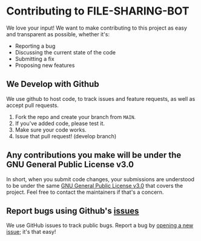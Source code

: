 # Contributing to FILE-SHARING-BOT
We love your input! We want to make contributing to this project as easy and transparent as possible, whether it's:

- Reporting a bug
- Discussing the current state of the code
- Submitting a fix
- Proposing new features

## We Develop with Github
We use github to host code, to track issues and feature requests, as well as accept pull requests.

1. Fork the repo and create your branch from `MAIN`.
2. If you've added code, please test it.
3. Make sure your code works.
4. Issue that pull request! (develop branch)

## Any contributions you make will be under the GNU General Public License v3.0
In short, when you submit code changes, your submissions are understood to be under the same [GNU General Public License v3.0](https://github.com/rajasahab3891/File-Sharing-Bot/blob/main/LICENSE) that covers the project. Feel free to contact the maintainers if that's a concern.

## Report bugs using Github's [issues](https://github.com/rajasahab3891/File-Sharing-Bot/issues)
We use GitHub issues to track public bugs. Report a bug by [opening a new issue](https://github.com/rajasahab3891/File-Sharing-Bot/issues); it's that easy!

